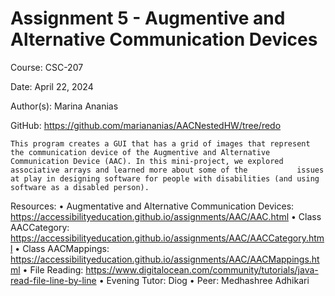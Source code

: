 Assignment 5 - Augmentive and Alternative Communication Devices
===============================================================

Course: CSC-207

Date: April 22, 2024

Author(s): Marina Ananias

GitHub: https://github.com/mariananias/AACNestedHW/tree/redo

    This program creates a GUI that has a grid of images that represent the communication device of the Augmentive and Alternative Communication Device (AAC). In this mini-project, we explored associative arrays and learned more about some of the           issues at play in designing software for people with disabilities (and using software as a disabled person).

Resources:
    • Augmentative and Alternative Communication Devices: https://accessibilityeducation.github.io/assignments/AAC/AAC.html
    • Class AACCategory: https://accessibilityeducation.github.io/assignments/AAC/AACCategory.html
    • Class AACMappings: https://accessibilityeducation.github.io/assignments/AAC/AACMappings.html
    • File Reading: https://www.digitalocean.com/community/tutorials/java-read-file-line-by-line
    • Evening Tutor: Diog
    • Peer: Medhashree Adhikari
